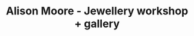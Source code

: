 ---
title: "Alison Moore - Jewellery workshop + gallery"
url: /dounby/alison-moore-jewellery-workshop-gallery/
shop: jewelry
---